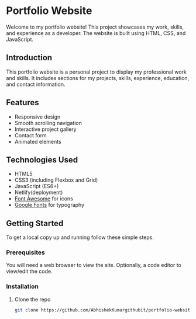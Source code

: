 # Portfolio Website

Welcome to my portfolio website! This project showcases my work, skills, and experience as a developer. The website is built using HTML, CSS, and JavaScript.

## Introduction

This portfolio website is a personal project to display my professional work and skills. It includes sections for my projects, skills, experience, education, and contact information.

## Features

- Responsive design
- Smooth scrolling navigation
- Interactive project gallery
- Contact form
- Animated elements

## Technologies Used

- HTML5
- CSS3 (including Flexbox and Grid)
- JavaScript (ES6+)
- Netlify(deployment)
- [Font Awesome](https://fontawesome.com/) for icons
- [Google Fonts](https://fonts.google.com/) for typography

## Getting Started

To get a local copy up and running follow these simple steps.

### Prerequisites

You will need a web browser to view the site. Optionally, a code editor to view/edit the code.

### Installation

1. Clone the repo
   ```sh
   git clone https://github.com/AbhishekKumargithubit/portfolio-website.git

